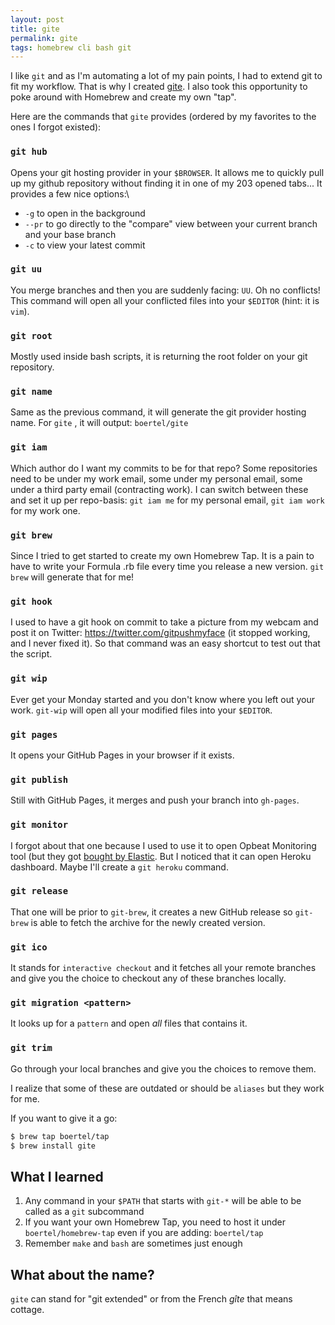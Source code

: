 ```yaml
---
layout: post
title: gite
permalink: gite
tags: homebrew cli bash git
---
```


I like `git` and as I'm automating a lot of my pain points, I had to extend git to fit my workflow. That is why I created [gite](https://github.com/boertel/gite/). I also took this opportunity to poke around with Homebrew and create my own "tap".

Here are the commands that `gite` provides (ordered by my favorites to the ones I forgot existed):

### `git hub`

Opens your git hosting provider in your `$BROWSER`. It allows me to quickly pull up my github repository without finding it in one of my 203 opened tabs...
It provides a few nice options:\

- `-g` to open in the background
- `--pr` to go directly to the "compare" view between your current branch and your base branch
- `-c` to view your latest commit

### `git uu`

You merge branches and then you are suddenly facing: `UU`. Oh no conflicts!
This command will open all your conflicted files into your `$EDITOR` (hint: it is `vim`).

### `git root`

Mostly used inside bash scripts, it is returning the root folder on your git repository.

### `git name`

Same as the previous command, it will generate the git provider hosting name. For `gite` , it will output: `boertel/gite`

### `git iam`

Which author do I want my commits to be for that repo? Some repositories need to be under my work email, some under my personal email, some under a third party email (contracting work).
I can switch between these and set it up per repo-basis: `git iam me` for my personal email, `git iam work` for my work one.

### `git brew`

Since I tried to get started to create my own Homebrew Tap. It is a pain to have to write your Formula .rb file every time you release a new version. `git brew` will generate that for me!

### `git hook`

I used to have a git hook on commit to take a picture from my webcam and post it on Twitter: https://twitter.com/gitpushmyface (it stopped working, and I never fixed it). So that command was an easy shortcut to test out that the script.

### `git wip`

Ever get your Monday started and you don't know where you left out your work. `git-wip` will open all your modified files into your `$EDITOR`.

### `git pages`

It opens your GitHub Pages in your browser if it exists.

### `git publish`

Still with GitHub Pages, it merges and push your branch into `gh-pages`.

### `git monitor`

I forgot about that one because I used to use it to open Opbeat Monitoring tool (but they got [bought by Elastic](https://www.elastic.co/blog/welcome-opbeat-to-the-elastic-family). But I noticed that it can open Heroku dashboard. Maybe I'll create a `git heroku` command.

### `git release`

That one will be prior to `git-brew`, it creates a new GitHub release so `git-brew` is able to fetch the archive for the newly created version.

### `git ico`

It stands for `interactive checkout` and it fetches all your remote branches and give you the choice to checkout any of these branches locally.

### `git migration <pattern>`

It looks up for a `pattern` and open _all_ files that contains it.

### `git trim`

Go through your local branches and give you the choices to remove them.

I realize that some of these are outdated or should be `aliases` but they work for me.

If you want to give it a go:

```bash
$ brew tap boertel/tap
$ brew install gite
```

## What I learned

1. Any command in your `$PATH` that starts with `git-*` will be able to be called as a `git` subcommand
2. If you want your own Homebrew Tap, you need to host it under `boertel/homebrew-tap` even if you are adding: `boertel/tap`
3. Remember `make` and `bash` are sometimes just enough

## What about the name?

`gite` can stand for "git extended" or from the French _gîte_ that means cottage.
